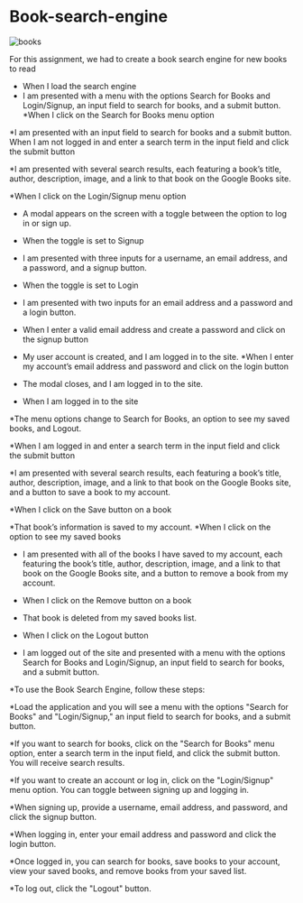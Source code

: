 # Book-search-engine

![books](https://github.com/rdiego56/Book-search-engine-hw/assets/128023854/d2296aeb-7c63-4c2f-9565-42a498339a92)


For this assignment, we had to create a book search engine for new books to read 

* When I load the search engine
* I am presented with a menu with the options Search for Books and Login/Signup, an input field to search for books, and a submit button.
*When I click on the Search for Books menu option

*I am presented with an input field to search for books and a submit button. When I am not logged in and enter a search term in the input field and click the submit button

*I am presented with several search results, each featuring a book’s title, author, description, image, and a link to that book on the Google Books site.

*When I click on the Login/Signup menu option

* A modal appears on the screen with a toggle between the option to log in or sign up.

* When the toggle is set to Signup

* I am presented with three inputs for a username, an email address, and a password, and a signup button.
* When the toggle is set to Login

* I am presented with two inputs for an email address and a password and a login button.

* When I enter a valid email address and create a password and click on the signup button

* My user account is created, and I am logged in to the site.
 *When I enter my account’s email address and password and click on the login button

* The modal closes, and I am logged in to the site.

* When I am logged in to the site

*The menu options change to Search for Books, an option to see my saved books, and Logout.

*When I am logged in and enter a search term in the input field and click the submit button

*I am presented with several search results, each featuring a book’s title, author, description, image, and a link to that book on the Google Books site, and a button to save a book to my account.

*When I click on the Save button on a book

*That book’s information is saved to my account.
*When I click on the option to see my saved books

* I am presented with all of the books I have saved to my account, each featuring the book’s title, author, description, image, and a link to that book on the Google Books site, and a button to remove a book from my account.

*   When I click on the Remove button on a book

* That book is deleted from my saved books list.
* When I click on the Logout button

* I am logged out of the site and presented with a menu with the options Search for Books and Login/Signup, an input field to search for books, and a submit button.

*To use the Book Search Engine, follow these steps:

*Load the application and you will see a menu with the options "Search for Books" and "Login/Signup," an input field to search for books, and a submit button.

*If you want to search for books, click on the "Search for Books" menu option, enter a search term in the input field, and click the submit button. You will receive search results.

*If you want to create an account or log in, click on the "Login/Signup" menu option. You can toggle between signing up and logging in.

*When signing up, provide a username, email address, and password, and click the signup button.

*When logging in, enter your email address and password and click the login button.

*Once logged in, you can search for books, save books to your account, view your saved books, and remove books from your saved list.

*To log out, click the "Logout" button.
